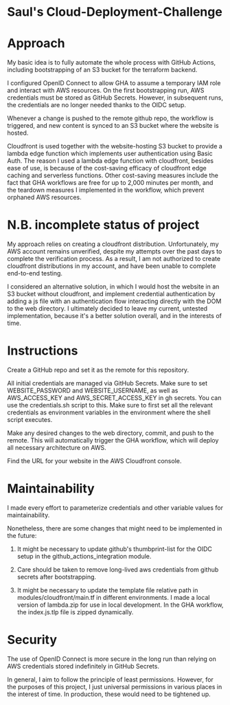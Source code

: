 # Saul's Cloud-Deployment-Challenge

# Approach

My basic idea is to fully automate the whole process with GitHub Actions, including bootstrapping of 
an S3 bucket for the terraform backend.

I configured OpenID Connect to allow GHA to assume a temporary IAM role and interact with AWS resources.
On the first bootstrapping run, AWS credentials must be stored as GitHub Secrets. However, in subsequent runs, the credentials are no longer needed thanks to the OIDC setup.

Whenever a change is pushed to the remote github repo, the workflow is triggered, and new content is synced to an S3 bucket where the website is hosted.

Cloudfront is used together with the website-hosting S3 bucket to provide a lambda edge function which implements user authentication using Basic Auth. The reason I used a lambda edge function with cloudfront, besides ease of use, is because of the cost-saving efficacy of cloudfront edge caching and serverless functions. Other cost-saving measures include the fact that GHA workflows are free for up to 2,000 minutes per month, and the teardown measures I implemented in the workflow, which prevent orphaned AWS resources.

# N.B. incomplete status of project

My approach relies on creating a cloudfront distribution. Unfortunately, my AWS account remains unverified, despite my attempts over the past days to complete the verification process. As a result, I am not authorized to create cloudfront distributions in my account, and have been unable to complete end-to-end testing. 

I considered an alternative solution, in which I would host the website in an S3 bucket without cloudfront, and implement credential authentication by adding a js file with an authentication flow interacting directly with the DOM to the web directory. I ultimately decided to leave my current, untested implementation, because it's a better solution overall, and in the interests of time.

# Instructions

Create a GitHub repo and set it as the remote for this repository.

All initial credentials are managed via GitHub Secrets. Make sure to set WEBSITE_PASSWORD and WEBSITE_USERNAME, as well as AWS_ACCESS_KEY and AWS_SECRET_ACCESS_KEY in gh secrets. You can use the credentials.sh script to this. Make sure to first set all the relevant credentials as environment variables in the environment where the shell script executes.

Make any desired changes to the web directory, commit, and push to the remote. This will automatically trigger the GHA workflow, which will deploy all necessary architecture on AWS. 

Find the URL for your website in the AWS Cloudfront console.


# Maintainability

I made every effort to parameterize credentials and other variable values for maintainability.

Nonetheless, there are some changes that might need to be implemented in the future:

1. It might be necessary to update github's thumbprint-list for the OIDC setup in the github_actions_integration module.
 
2. Care should be taken to remove long-lived aws credentials from github secrets after bootstrapping.

3. It might be necessary to update the template file relative path in modules/cloudfront/main.tf in different environments. I made a local version of lambda.zip for use in local development. In the GHA workflow, the index.js.tlp file is zipped dynamically.

# Security

The use of OpenID Connect is more secure in the long run than relying on AWS credentials stored indefinitely in GitHub Secrets.

In general, I aim to follow the principle of least permissions. However, for the purposes of this project, I just universal permissions in various places in the interest of time. In production, these would need to be tightened up.

